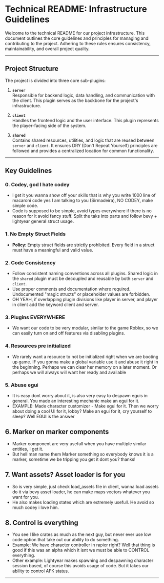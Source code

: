 # Technical README: Infrastructure Guidelines

Welcome to the technical README for our project infrastructure. This document outlines the core guidelines and principles for managing and contributing to the project. Adhering to these rules ensures consistency, maintainability, and overall project quality.

---

## Project Structure

The project is divided into three core sub-plugins:

1. **`server`**  
   Responsible for backend logic, data handling, and communication with the client. This plugin serves as the backbone for the project's infrastructure.

2. **`client`**  
   Handles the frontend logic and the user interface. This plugin represents the player-facing side of the system.

3. **`shared`**  
   Contains shared resources, utilities, and logic that are reused between `server` and `client`. It ensures DRY (Don't Repeat Yourself) principles are followed and provides a centralized location for common functionality.

---

## Key Guidelines

### 0. **Codey, god I hate codey**
- I get it you wanna show off your skills that is why you write 1000 line of macaroni code yes I am talking to you (Sirmadeira), NO CODEY, make simple code.
- Code is supposed to  be simple, avoid types everywhere if there is no reason for it avoid fancy stuff. Split the taks into parts and follow bevy + lightyear general struct usage.

### 1. **No Empty Struct Fields**
- **Policy**: Empty struct fields are strictly prohibited. Every field in a struct must have a meaningful and valid value.  

### 2. **Code Consistency**
- Follow consistent naming conventions across all plugins. Shared logic in the `shared` plugin must be decoupled and reusable by both `server` and `client`.
- Use proper comments and documentation where required. Undocumented "magic structs" or placeholder values are forbidden.
- OH YEAH, if overlapping plugin divisions like player in server, and player in client add the keyword client and server.

### 3. **Plugins EVERYWHERE**
- We want our code to be very modular, similar to the game Roblox, so we can easily turn on and off features via disabling plugins.

### 4. **Resources pre initialized**
- We rarely want a resource to not be initialized right when we are booting up game. IF you gonna make a global variable use it and abuse it right in the beginning. Perhaps we can clear her memory on a later moment. Or perhaps we will always will want her ready and available

### 5. **Abuse egui**
- It is easy dont worry about it, is also very easy to despawn eguis in general. You made an interesting mechanic make an egui for it.
- EXAMPLE: Made character customizer - Make egui for it. Then we worry about doing a cool UI for it, lobby? Make an egui for it, cry yourself to sleep? Well EGUI is the answer

## 6. **Marker on marker components**
- Marker component are very usefull when you have  multiple similar entities, I get it.
- But hell man name them Marker something so everybody knows it is a marker, sometime we be tripping you get it dont you? thanks!

## 7. **Want assets? Asset loader is for you**
- So is very simple, just check load_assets file in client, wanna load assets do it via bevy asset loader, he can make maps vectors whatever you want for you.
- He also makes loading states which are extremely usefull. He avoid so much codey i love him.

## 8. **Control is everything**
- You see I like crates as much as the next guy, but never ever use low code option that take out our ability to do something.
- Example: We have character controller in rapier right? Well that thing is good if this was an alpha which it isnt we must be able to CONTROL everything.
- Other example: Lightyear makes spawning and despawning character session based, of course this avoids usage of code. But it takes our ability to control AFK status. 


---
